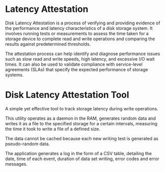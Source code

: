 # Latency Attestation

Disk Latency Attestation is a process of verifying and providing evidence of the performance and latency characteristics of a disk storage system. It involves running tests or measurements to assess the time taken for a storage device to complete read and write operations and comparing the results against predetermined thresholds.

The attestation process can help identify and diagnose performance issues such as slow read and write speeds, high latency, and excessive I/O wait times. It can also be used to validate compliance with service-level agreements (SLAs) that specify the expected performance of storage systems.

# Disk Latency Attestation Tool
A simple yet effective tool to track storage latency during write operations.

This utility operates as a daemon in the RAM, generates random data and writes it as a file to the specified storage for a certain intervals, measuring the time it took to write a file of a defined size.

The data cannot be cached because each new writing test is generated as pseudo-random data.

The application generates a log in the form of a CSV table, detailing the date, time of each event, duration of data set writing, error codes and error messages.
